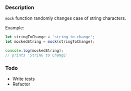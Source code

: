 ### Description

`mock` function randomly changes case of string characters.

Example:

```javascript
let stringToChange = 'string to change';
let mockedString = mock(stringToChange);

console.log(mockedString);
// prints 'StrING tO ChaNgE'
```

### Todo

 - Write tests
 - Refactor